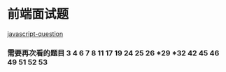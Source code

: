 # 前端面试题

[javascript-question](https://github.com/lydiahallie/javascript-questions#20190927)

### 需要再次看的题目  3 4 6 7 8 11 17 19 24 25 26 *29 *32 42 45 46 49 51 52 53
